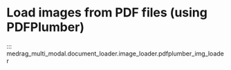 # Load images from PDF files (using PDFPlumber)

::: medrag_multi_modal.document_loader.image_loader.pdfplumber_img_loader

